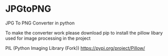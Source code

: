 # JPGtoPNG
JPG To PNG Converter in python 

To make the converter work please download pip to install the pillow libary used for image processing in the project

PIL (Python Imaging Library (Fork)) https://pypi.org/project/Pillow/
